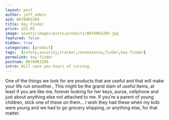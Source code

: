 ```yaml
---
layout: post
author: jeff_admin
aid: B0789R3JD9
title: Key Finder
price: $22.65
image: assets/images/posts/products/B0789R3JD9.jpg
featured: false
hidden: true
categories: [product]
tags:  [safety,security,tracker,convenience,finder,key-finder]
permalink: key-finder
postnum: B0789R3JD9
intro: Will save you hours of cursing.
---
```

One of the things we look for are products that are useful and that will make your life run smoother.,  This might be the grand slam of useful items, at least if you are like me, forever looking for her keys, purse, cellphone and just about anything else not attached to me.  If you're a parent of young children,  stick one of these on them... I wish they had these when my kids were young and we had to go grocery shipping, or anything else, for that matter.
